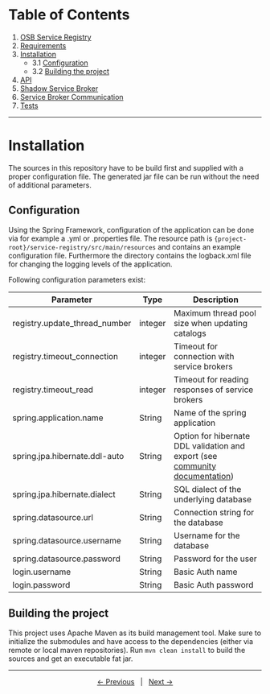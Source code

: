 # Table of Contents
1. [OSB Service Registry](../README.md)
2. [Requirements](./requirements.md)
3. [Installation](#installation)
    * 3.1 [Configuration](#configuration)
    * 3.2 [Building the project](#building-the-project)
4. [API](./api.md)
5. [Shadow Service Broker](./shadowservicebroker.md)
6. [Service Broker Communication](./servicebrokercommunication.md)
7. [Tests](./tests.md)  
---

# Installation

The sources in this repository have to be build first and supplied with a proper configuration file. The generated jar file can be run without the need of additional parameters.

## Configuration
 
Using the Spring Framework, configuration of the application can be done via for example a .yml or .properties file. The resource path is `{project-root}/service-registry/src/main/resources` and contains an example configuration file. Furthermore the directory contains the logback.xml file for changing the logging levels of the application.

Following configuration parameters exist:

| Parameter | Type | Description |
| ------------- | ------------- | ------------- |
| registry.update_thread_number  | integer | Maximum thread pool size when updating catalogs |
| registry.timeout_connection | integer | Timeout for connection with service brokers |
| registry.timeout_read | integer | Timeout for reading responses of service brokers |
| spring.application.name<span></span> | String | Name of the spring application |
| spring.jpa.hibernate.ddl-auto | String | Option for hibernate DDL validation and export (see [community documentation]) |
| spring.jpa.hibernate.dialect | String | SQL dialect of the underlying database |
| spring.datasource.url | String | Connection string for the database |
| spring.datasource.username | String | Username for the database |
| spring.datasource.password | String | Password for the user |
| login.username | String | Basic Auth name |
| login.password | String | Basic Auth password |

## Building the project

This project uses Apache Maven as its build management tool. Make sure to initialize the submodules and have access to the dependencies (either via remote or local maven repositories). Run `mvn clean install` to build the sources and get an executable fat jar. 

---
<p align="center">
    <span ><a href="./requirements.md"><- Previous</a></span>
	    <span>&nbsp; | &nbsp;</span> 
    <span><a href="./api.md">Next -></a></span>
</p>

[community documentation]: https://docs.jboss.org/hibernate/orm/5.2/userguide/html_single/Hibernate_User_Guide.html#configurations-hbmddl
